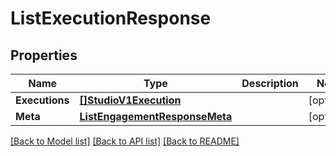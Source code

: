 # ListExecutionResponse

## Properties

Name | Type | Description | Notes
------------ | ------------- | ------------- | -------------
**Executions** | [**[]StudioV1Execution**](StudioV1Execution.md) |  |[optional] 
**Meta** | [**ListEngagementResponseMeta**](ListEngagementResponseMeta.md) |  |[optional] 

[[Back to Model list]](../README.md#documentation-for-models) [[Back to API list]](../README.md#documentation-for-api-endpoints) [[Back to README]](../README.md)


